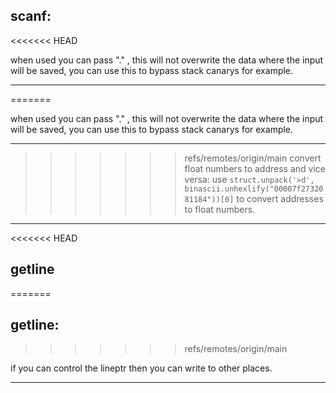 ## scanf:
<<<<<<< HEAD

when used you can pass "." , this will not overwrite the data where the input will be saved, you can use this to bypass stack canarys for example.

---

=======

when used you can pass "." , this will not overwrite the data where the input will be saved, you can use this to bypass stack      canarys for example.

---

>>>>>>> refs/remotes/origin/main
convert float numbers to address and vice versa:
use `struct.unpack('>d', binascii.unhexlify("00007f2732081184"))[0]` to convert addresses to float numbers.

---

<<<<<<< HEAD
## getline
=======
## getline:
>>>>>>> refs/remotes/origin/main

if you can control the lineptr then you can write to other places.

---
